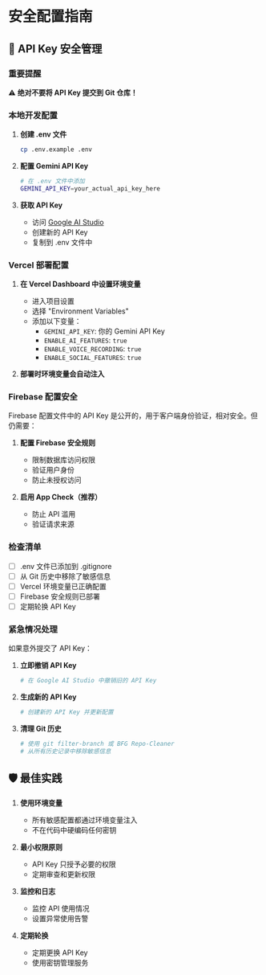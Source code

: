 # 安全配置指南

## 🔐 API Key 安全管理

### 重要提醒

⚠️ **绝对不要将 API Key 提交到 Git 仓库！**

### 本地开发配置

1. **创建 .env 文件**

   ```bash
   cp .env.example .env
   ```

2. **配置 Gemini API Key**

   ```bash
   # 在 .env 文件中添加
   GEMINI_API_KEY=your_actual_api_key_here
   ```

3. **获取 API Key**
   - 访问 [Google AI Studio](https://makersuite.google.com/app/apikey)
   - 创建新的 API Key
   - 复制到 .env 文件中

### Vercel 部署配置

1. **在 Vercel Dashboard 中设置环境变量**

   - 进入项目设置
   - 选择 "Environment Variables"
   - 添加以下变量：
     - `GEMINI_API_KEY`: 你的 Gemini API Key
     - `ENABLE_AI_FEATURES`: `true`
     - `ENABLE_VOICE_RECORDING`: `true`
     - `ENABLE_SOCIAL_FEATURES`: `true`

2. **部署时环境变量会自动注入**

### Firebase 配置安全

Firebase 配置文件中的 API Key 是公开的，用于客户端身份验证，相对安全。但仍需要：

1. **配置 Firebase 安全规则**

   - 限制数据库访问权限
   - 验证用户身份
   - 防止未授权访问

2. **启用 App Check（推荐）**
   - 防止 API 滥用
   - 验证请求来源

### 检查清单

- [ ] .env 文件已添加到 .gitignore
- [ ] 从 Git 历史中移除了敏感信息
- [ ] Vercel 环境变量已正确配置
- [ ] Firebase 安全规则已部署
- [ ] 定期轮换 API Key

### 紧急情况处理

如果意外提交了 API Key：

1. **立即撤销 API Key**

   ```bash
   # 在 Google AI Studio 中撤销旧的 API Key
   ```

2. **生成新的 API Key**

   ```bash
   # 创建新的 API Key 并更新配置
   ```

3. **清理 Git 历史**
   ```bash
   # 使用 git filter-branch 或 BFG Repo-Cleaner
   # 从所有历史记录中移除敏感信息
   ```

## 🛡️ 最佳实践

1. **使用环境变量**

   - 所有敏感配置都通过环境变量注入
   - 不在代码中硬编码任何密钥

2. **最小权限原则**

   - API Key 只授予必要的权限
   - 定期审查和更新权限

3. **监控和日志**

   - 监控 API 使用情况
   - 设置异常使用告警

4. **定期轮换**
   - 定期更换 API Key
   - 使用密钥管理服务
